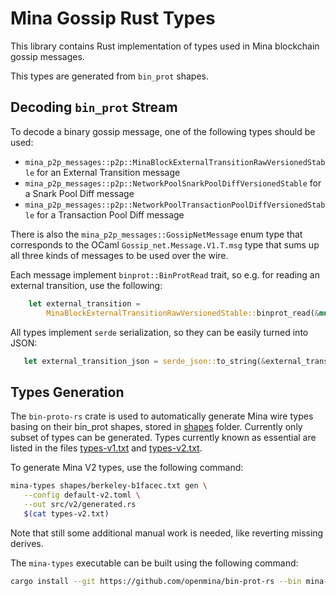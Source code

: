 # Mina Gossip Rust Types

This library contains Rust implementation of types used in Mina blockchain
gossip messages.

This types are generated from `bin_prot` shapes.

## Decoding `bin_prot` Stream

To decode a binary gossip message, one of the following types should be used:
- `mina_p2p_messages::p2p::MinaBlockExternalTransitionRawVersionedStable` for an
  External Transition message
- `mina_p2p_messages::p2p::NetworkPoolSnarkPoolDiffVersionedStable` for a Snark
  Pool Diff message
- `mina_p2p_messages::p2p::NetworkPoolTransactionPoolDiffVersionedStable` for a
  Transaction Pool Diff message

There is also the `mina_p2p_messages::GossipNetMessage` enum type that
corresponds to the OCaml `Gossip_net.Message.V1.T.msg` type that sums up all
three kinds of messages to be used over the wire.

Each message implement `binprot::BinProtRead` trait, so e.g. for reading an
external transition, use the following:

``` rust
    let external_transition =
        MinaBlockExternalTransitionRawVersionedStable::binprot_read(&mut ptr)?;
```

All types implement `serde` serialization, so they can be easily turned into
JSON:

``` rust
   let external_transition_json = serde_json::to_string(&external_transition)?;
```

## Types Generation

The `bin-proto-rs` crate is used to automatically generate Mina wire types
basing on their bin_prot shapes, stored in [shapes](shapes) folder. Currently
only subset of types can be generated. Types currently known as essential are
listed in the files [types-v1.txt](types-v1.txt) and
[types-v2.txt](types-v2.txt).

To generate Mina V2 types, use the following command:

``` sh
mina-types shapes/berkeley-b1facec.txt gen \
   --config default-v2.toml \
   --out src/v2/generated.rs
   $(cat types-v2.txt)
```

Note that still some additional manual work is needed, like reverting missing derives.

The `mina-types` executable can be built using the following command:

``` sh
cargo install --git https://github.com/openmina/bin-prot-rs --bin mina-types
```
